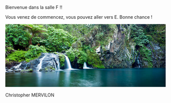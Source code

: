 Bienvenue dans la salle F !!

Vous venez de commencez, vous pouvez aller vers E. Bonne chance ! 

[![image F](../images/réunion.jpg)](https://github.com/ssagnane1/tp2-labyrinthe/blob/main/jeu-heros-sdc/E.md)

Christopher MERVILON
